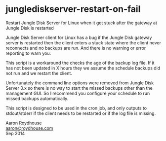 junglediskserver-restart-on-fail
================================

Restart Jungle Disk Server for Linux when it get stuck after the gateway at Jungle Disk is restarted

Jungle Disk Server client for Linux has a bug if the Jungle Disk gateway server 
is restarted then the client enters a stuck state where the client never reconnects 
and no backups are run. And there is no warning or error reporting to warn you.

This script is a workaround the checks the age of the backup log file. If it
has not been updated in X hours they we assume the schedule backups did not run
and we restart the client.

Unfortunately the command line options were removed from Jungle Disk Server 3.x
so there is no way to start the missed backups other than the management GUI. 
So I recommend you configure your schedule to run missed backups automatically.

This script is designed to be used in the cron job, and only outputs to stdout/stderr
if the client needs to be restarted or if the log file is missing.

Aaron Roydhouse  
aaron@roydhouse.com  
Sep 2014
